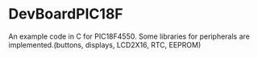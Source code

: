 # DevBoardPIC18F
An example code in C for PIC18F4550. Some libraries for peripherals are implemented.(buttons, displays, LCD2X16, RTC, EEPROM)
